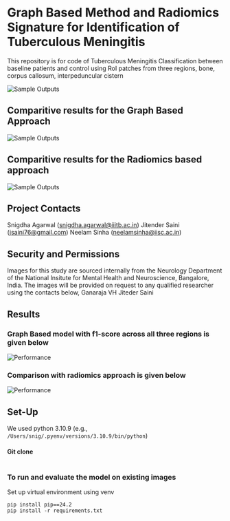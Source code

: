 # Graph Based Method and Radiomics Signature for Identification of Tuberculous Meningitis
This repository is for code of Tuberculous Meningitis Classification between baseline patients and control using RoI patches from three regions, bone, corpus callosum, interpeduncular cistern

![Sample Outputs](image/Image__2024-05-16__12-32-30_output_wLegend.png)

## Comparitive results for the Graph Based Approach
![Sample Outputs](image/alpha.png)

## Comparitive results for the Radiomics based approach
![Sample Outputs](image/beta.png)


## Project Contacts

Snigdha Agarwal (snigdha.agarwal@iiitb.ac.in)
Jitender Saini (jsaini76@gmail.com)
Neelam Sinha (neelamsinha@iisc.ac.in)

## Security and Permissions

Images for this study are sourced internally from the Neurology Department of the National Insitute for Mental Health and Neuroscience, Bangalore, India. The images will be provided on request to any qualified researcher using the contacts below,
Ganaraja VH
Jiteder Saini

## Results

### Graph Based model with f1-score across all three regions is given below

![Performance](image/alpha_performance.png)

### Comparison with radiomics approach is given below

![Performance](image/beta_performance.png)

## Set-Up

We used python 3.10.9 (e.g., `/Users/snig/.pyenv/versions/3.10.9/bin/python`)


#### Git clone

```commandline
```

### To run and evaluate the model on existing images

Set up virtual environment using venv

```commandline
pip install pip==24.2
pip install -r requirements.txt
```
